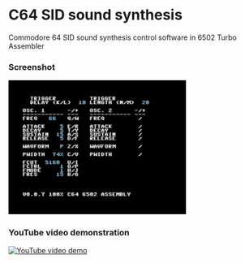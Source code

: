 # C64 SID sound synthesis

Commodore 64 SID sound synthesis control software in 6502 Turbo Assembler

### Screenshot

[![Screenshot](/Screenshots/UIthumb.png)](/Screenshots/UI.png)

### YouTube video demonstration

[![YouTube video demo](https://img.youtube.com/vi/2O-NWhqpgJ4/0.jpg)](https://www.youtube.com/watch?v=2O-NWhqpgJ4)
